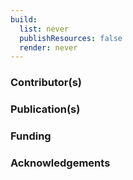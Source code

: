 ```yaml
---
build:
  list: never
  publishResources: false
  render: never
---
```

<!-- markdownlint-disable first-line-heading -->
### Contributor(s)

### Publication(s)

### Funding

### Acknowledgements
